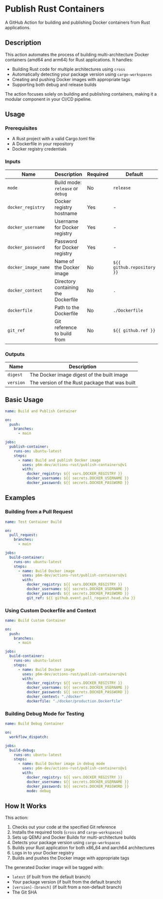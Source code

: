 # Publish Rust Containers

A GitHub Action for building and publishing Docker containers from Rust applications.

## Description

This action automates the process of building multi-architecture Docker containers
(amd64 and arm64) for Rust applications. It handles:

- Building Rust code for multiple architectures using `cross`
- Automatically detecting your package version using `cargo-workspaces`
- Creating and pushing Docker images with appropriate tags
- Supporting both debug and release builds

The action focuses solely on building and publishing containers, making it a
modular component in your CI/CD pipeline.

## Usage

### Prerequisites

- A Rust project with a valid Cargo.toml file
- A Dockerfile in your repository
- Docker registry credentials

### Inputs

| Name                | Description                         | Required | Default                    |
| ------------------- | ----------------------------------- | -------- | -------------------------- |
| `mode`              | Build mode: `release` or `debug`    | No       | `release`                  |
| `docker_registry`   | Docker registry hostname            | Yes      | -                          |
| `docker_username`   | Username for Docker registry        | Yes      | -                          |
| `docker_password`   | Password for Docker registry        | Yes      | -                          |
| `docker_image_name` | Name of the Docker image            | No       | `${{ github.repository }}` |
| `docker_context`    | Directory containing the Dockerfile | No       | `.`                        |
| `dockerfile`        | Path to the Dockerfile              | No       | `./Dockerfile`             |
| `git_ref`           | Git reference to build from         | No       | `${{ github.ref }}`        |

### Outputs

| Name      | Description                                    |
| --------- | ---------------------------------------------- |
| `digest`  | The Docker image digest of the built image     |
| `version` | The version of the Rust package that was built |

## Basic Usage

```yaml
name: Build and Publish Container

on:
  push:
    branches:
      - main

jobs:
  publish-container:
    runs-on: ubuntu-latest
    steps:
      - name: Build and publish Docker image
        uses: p6m-dev/actions-rust/publish-containers@v1
        with:
          docker_registry: ${{ vars.DOCKER_REGISTRY }}
          docker_username: ${{ secrets.DOCKER_USERNAME }}
          docker_password: ${{ secrets.DOCKER_PASSWORD }}
```

## Examples

### Building from a Pull Request

```yaml
name: Test Container Build

on:
  pull_request:
    branches:
      - main

jobs:
  build-container:
    runs-on: ubuntu-latest
    steps:
      - name: Build Docker image
        uses: p6m-dev/actions-rust/publish-containers@v1
        with:
          docker_registry: ${{ vars.DOCKER_REGISTRY }}
          docker_username: ${{ secrets.DOCKER_USERNAME }}
          docker_password: ${{ secrets.DOCKER_PASSWORD }}
          git_ref: ${{ github.event.pull_request.head.sha }}
```

### Using Custom Dockerfile and Context

```yaml
name: Build Custom Container

on:
  push:
    branches:
      - main

jobs:
  build-container:
    runs-on: ubuntu-latest
    steps:
      - name: Build Docker image
        uses: p6m-dev/actions-rust/publish-containers@v1
        with:
          docker_registry: ${{ vars.DOCKER_REGISTRY }}
          docker_username: ${{ secrets.DOCKER_USERNAME }}
          docker_password: ${{ secrets.DOCKER_PASSWORD }}
          docker_context: "./docker"
          dockerfile: "./docker/production.Dockerfile"
```

### Building Debug Mode for Testing

```yaml
name: Build Debug Container

on:
  workflow_dispatch:

jobs:
  build-debug:
    runs-on: ubuntu-latest
    steps:
      - name: Build Docker image in debug mode
        uses: p6m-dev/actions-rust/publish-containers@v1
        with:
          docker_registry: ${{ vars.DOCKER_REGISTRY }}
          docker_username: ${{ secrets.DOCKER_USERNAME }}
          docker_password: ${{ secrets.DOCKER_PASSWORD }}
          mode: debug
```

## How It Works

This action:

1. Checks out your code at the specified Git reference
2. Installs the required tools (`cross` and `cargo-workspaces`)
3. Sets up QEMU and Docker Buildx for multi-architecture builds
4. Detects your package version using `cargo-workspaces`
5. Builds your Rust application for both x86_64 and aarch64 architectures
6. Logs in to your Docker registry
7. Builds and pushes the Docker image with appropriate tags

The generated Docker image will be tagged with:

- `latest` (if built from the default branch)
- Your package version (if built from the default branch)
- `[version]-[branch]` (if built from a non-default branch)
- The Git SHA
